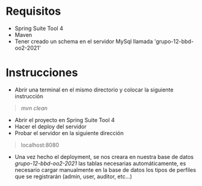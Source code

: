 # Requisitos
- Spring Suite Tool 4
- Maven
- Tener creado un schema en el servidor MySql llamada 'grupo-12-bbd-oo2-2021'

# Instrucciones
- Abrir una terminal en el mismo directorio y colocar la siguiente instrucción
> *mvn clean* 
- Abrir el proyecto en Spring Suite Tool 4
- Hacer el deploy del servidor
- Probar el servidor en la siguiente dirección
> localhost:8080
- Una vez hecho el deployment, se nos creara en nuestra base de datos *grupo-12-bbd-oo2-2021* las tablas necesarias automáticamente, es necesario cargar manualmente en la base de datos los tipos de perfiles que se registrarán (admin, user, auditor, etc...)


